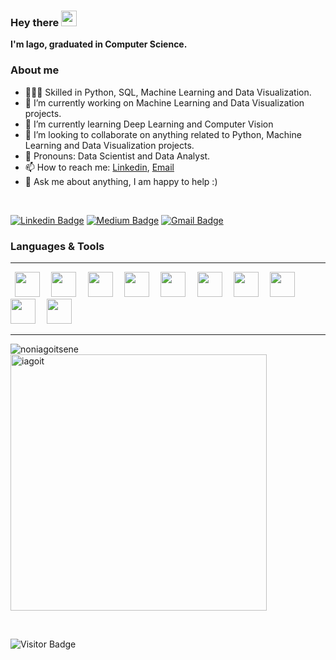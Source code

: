 ### Hey there <img src="https://media.giphy.com/media/hvRJCLFzcasrR4ia7z/giphy.gif" width="25px">

**I'm Iago, graduated in Computer Science.**

### About me
- 👨🏼‍💻 Skilled in Python, SQL, Machine Learning and Data Visualization.
- 🔭 I’m currently working on Machine Learning and Data Visualization projects.
- 🌱 I’m currently learning Deep Learning and Computer Vision
- 🤝 I’m looking to collaborate on anything related to Python, Machine Learning and Data Visualization projects.
- 🧸 Pronouns: Data Scientist and Data Analyst.
- 📫 How to reach me: [Linkedin](https://www.linkedin.com/in/iagoteixeira), [Email](mailto:iago.sty@gmail.com)
- 💬 Ask me about anything, I am happy to help :)

<br />

[![Linkedin Badge](https://img.shields.io/badge/-iagoit-blue?style=flat-square&logo=Linkedin&logoColor=white&link=https://www.linkedin.com/in/iagoteixeira)](https://www.linkedin.com/in/iagoteixeira)
[![Medium Badge](https://img.shields.io/badge/-@iagoitz-03a57a?style=flat-square&labelColor=000000&logo=Medium&link=https://iagoitz.medium.com/)](https://iagoitz.medium.com/)
[![Gmail Badge](https://img.shields.io/badge/-iago.sty@gmail.com-c14438?style=flat-square&logo=Gmail&logoColor=white&link=mailto:iago.sty@gmail.com)](mailto:iago.sty@gmail.com)

### Languages & Tools
<hr>
<code> <img height="40" src="https://www.vectorlogo.zone/logos/python/python-icon.svg"> </code>
<code> <img height="40" src="https://www.vectorlogo.zone/logos/microsoft_powerbi/microsoft_powerbi-icon.svg"> </code>
<code> <img height="40" src="https://raw.githubusercontent.com/gilbarbara/logos/master/logos/tableau-icon.svg"> </code>
<code> <img height="40" src="https://www.vectorlogo.zone/logos/google_analytics/google_analytics-icon.svg"> </code>
<code> <img height="40" src="https://www.vectorlogo.zone/logos/mysql/mysql-icon.svg"> </code>
<code> <img height="40" src="https://www.vectorlogo.zone/logos/apache_hadoop/apache_hadoop-icon.svg"> </code>
<code> <img height="40" src="https://www.vectorlogo.zone/logos/mongodb/mongodb-icon.svg"> </code>
<code> <img height="40" src="https://www.vectorlogo.zone/logos/git-scm/git-scm-icon.svg"> </code>
<code> <img height="40" src="https://www.vectorlogo.zone/logos/github/github-icon.svg"> </code>
<code> <img height="40" src="https://www.vectorlogo.zone/logos/gitlab/gitlab-icon.svg"> </code>
<hr>
<p><img align="left" src="https://github-readme-stats.vercel.app/api/top-langs?username=iagoit&show_icons=true&locale=en&layout=compact&theme=tokyonight&exclude_repo=ProjetoIntegrador" alt="noniagoitsene" /></p>
<p>&nbsp;<img align="center" src="https://github-readme-stats.vercel.app/api?username=iagoit&show_icons=true&locale=en&theme=tokyonight" alt="iagoit" width="410" /></p>

<br>

![Visitor Badge](https://visitor-badge.laobi.icu/badge?page_id=iagoit.iagoit)
